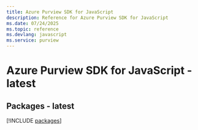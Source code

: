 ```yaml
---
title: Azure Purview SDK for JavaScript
description: Reference for Azure Purview SDK for JavaScript
ms.date: 07/24/2025
ms.topic: reference
ms.devlang: javascript
ms.service: purview
---
```

# Azure Purview SDK for JavaScript - latest
## Packages - latest
[!INCLUDE [packages](purview-index.md)]
